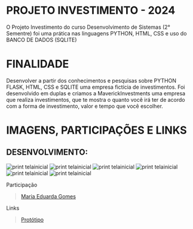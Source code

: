 # PROJETO INVESTIMENTO - 2024
O Projeto Investimento do curso Desenvolvimento de Sistemas (2° Sementre) foi uma prática nas linguagens PYTHON, HTML, CSS e uso do BANCO DE DADOS (SQLITE)

# FINALIDADE
Desenvolver a partir dos conhecimentos e pesquisas sobre PYTHON FLASK, HTML, CSS e SQLITE uma empresa fictícia de investimentos.
Foi desenvolvido em duplas e criamos a MaverickInvestments uma empresa que realiza investimentos, que te mostra o quanto você irá ter de acordo com a forma de investimento, valor e tempo que você escolher.

# IMAGENS, PARTICIPAÇÕES E LINKS

## DESENVOLVIMENTO:
![print telainicial](/assets/sejabemvindo.png)
![print telainicial](/assets/nós.png)
![print telainicial](/assets/seguranca.png)
![print telainicial](/assets/comoinvestir.png)
![print telainicial](/assets/investimentos.png)
![print telainicial](/assets/simular.png)



Participação
> [Maria Eduarda Gomes](https://github.com/MariaGomesR)  

Links
> [Protótipo](https://www.canva.com/design/DAGiLUKmFEM/o7x3IRumkhA1PhV0xnPmBw/edit?utm_content=DAGiLUKmFEM&utm_campaign=designshare&utm_medium=link2&utm_source=sharebutton)  

